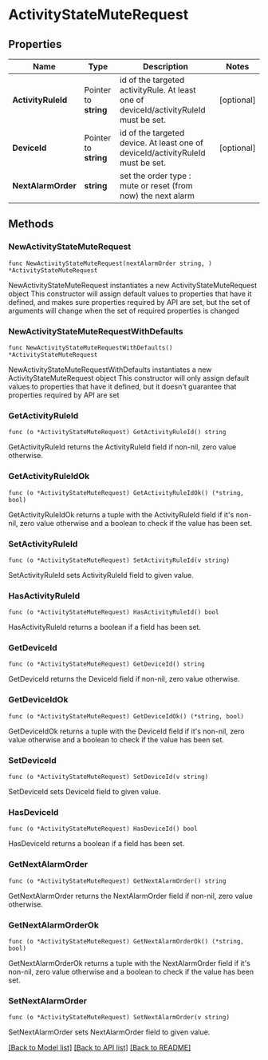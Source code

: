 # ActivityStateMuteRequest

## Properties

Name | Type | Description | Notes
------------ | ------------- | ------------- | -------------
**ActivityRuleId** | Pointer to **string** | id of the targeted activityRule. At least one of deviceId/activityRuleId must be set. | [optional] 
**DeviceId** | Pointer to **string** | id of the targeted device. At least one of deviceId/activityRuleId must be set. | [optional] 
**NextAlarmOrder** | **string** | set the order type : mute or reset (from now) the next alarm | 

## Methods

### NewActivityStateMuteRequest

`func NewActivityStateMuteRequest(nextAlarmOrder string, ) *ActivityStateMuteRequest`

NewActivityStateMuteRequest instantiates a new ActivityStateMuteRequest object
This constructor will assign default values to properties that have it defined,
and makes sure properties required by API are set, but the set of arguments
will change when the set of required properties is changed

### NewActivityStateMuteRequestWithDefaults

`func NewActivityStateMuteRequestWithDefaults() *ActivityStateMuteRequest`

NewActivityStateMuteRequestWithDefaults instantiates a new ActivityStateMuteRequest object
This constructor will only assign default values to properties that have it defined,
but it doesn't guarantee that properties required by API are set

### GetActivityRuleId

`func (o *ActivityStateMuteRequest) GetActivityRuleId() string`

GetActivityRuleId returns the ActivityRuleId field if non-nil, zero value otherwise.

### GetActivityRuleIdOk

`func (o *ActivityStateMuteRequest) GetActivityRuleIdOk() (*string, bool)`

GetActivityRuleIdOk returns a tuple with the ActivityRuleId field if it's non-nil, zero value otherwise
and a boolean to check if the value has been set.

### SetActivityRuleId

`func (o *ActivityStateMuteRequest) SetActivityRuleId(v string)`

SetActivityRuleId sets ActivityRuleId field to given value.

### HasActivityRuleId

`func (o *ActivityStateMuteRequest) HasActivityRuleId() bool`

HasActivityRuleId returns a boolean if a field has been set.

### GetDeviceId

`func (o *ActivityStateMuteRequest) GetDeviceId() string`

GetDeviceId returns the DeviceId field if non-nil, zero value otherwise.

### GetDeviceIdOk

`func (o *ActivityStateMuteRequest) GetDeviceIdOk() (*string, bool)`

GetDeviceIdOk returns a tuple with the DeviceId field if it's non-nil, zero value otherwise
and a boolean to check if the value has been set.

### SetDeviceId

`func (o *ActivityStateMuteRequest) SetDeviceId(v string)`

SetDeviceId sets DeviceId field to given value.

### HasDeviceId

`func (o *ActivityStateMuteRequest) HasDeviceId() bool`

HasDeviceId returns a boolean if a field has been set.

### GetNextAlarmOrder

`func (o *ActivityStateMuteRequest) GetNextAlarmOrder() string`

GetNextAlarmOrder returns the NextAlarmOrder field if non-nil, zero value otherwise.

### GetNextAlarmOrderOk

`func (o *ActivityStateMuteRequest) GetNextAlarmOrderOk() (*string, bool)`

GetNextAlarmOrderOk returns a tuple with the NextAlarmOrder field if it's non-nil, zero value otherwise
and a boolean to check if the value has been set.

### SetNextAlarmOrder

`func (o *ActivityStateMuteRequest) SetNextAlarmOrder(v string)`

SetNextAlarmOrder sets NextAlarmOrder field to given value.



[[Back to Model list]](../README.md#documentation-for-models) [[Back to API list]](../README.md#documentation-for-api-endpoints) [[Back to README]](../README.md)



